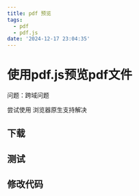 ```yaml
---
title: pdf 预览
tags:
  - pdf
  - pdf.js
date: '2024-12-17 23:04:35'
---
```


# 使用pdf.js预览pdf文件


问题：跨域问题


尝试使用 浏览器原生支持解决


## 下载


## 测试

## 修改代码
